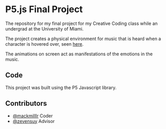 # P5.js Final Project

The repository for my final project for my Creative Coding class while an undergrad at the University of Miami.

The project creates a physical environment for music that is heard when a character is hovered over, seen [here](https://vimeo.com/243979153).

The animations on screen act as manifestations of the emotions in the music.


## Code

This project was built using the P5 Javascript library.


## Contributors

- [@mackmilllr](https://twitter.com/mackmilllr) Coder
- [@zevensuy](https://twitter.com/Zevensuy) Advisor
